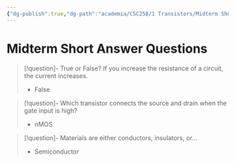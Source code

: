 ```yaml
---
{"dg-publish":true,"dg-path":"academia/CSC258/1 Transistors/Midterm Short Answer Questions.md","permalink":"/academia/csc-258/1-transistors/midterm-short-answer-questions/","tags":["lecture","note","university"],"created":"2025-01-13T13:17:36.138-05:00","updated":"2025-01-18T15:33:29.447-05:00"}
---
```



# Midterm Short Answer Questions

> [!question]- True or False? If you increase the resistance of a circuit, the current increases.
> - False

> [!question]- Which transistor connects the source and drain when the gate input is high?
> - nMOS

> [!question]- Materials are either conductors, insulators, or…
> - Semiconductor
